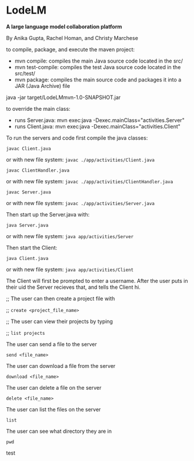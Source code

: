 # LodeLM
**A large language model collaboration platform**

By Anika Gupta, Rachel Homan, and Christy Marchese

to compile, package, and execute the maven project:

- mvn compile: compiles the main Java source code located in the src/
- mvn test-compile: compiles the test Java source code located in the src/test/
- mvn package: compiles the main source code and packages it into a JAR (Java Archive) file

java -jar target/LodeLMmvn-1.0-SNAPSHOT.jar

to override the main class: 
- runs Server.java: mvn exec:java -Dexec.mainClass="activities.Server"
- runs Client.java: mvn exec:java -Dexec.mainClass="activities.Client"

To run the servers and code first compile the java classes:

`javac Client.java`

or with new file system: `javac ./app/activities/Client.java`

`javac ClientHandler.java`

or with new file system: `javac ./app/activities/ClientHandler.java`

`javac Server.java`

or with new file system: `javac ./app/activities/Server.java`


Then start up the Server.java with:

`java Server.java`

or with new file system: `java app/activities/Server`

Then start the Client:

`java Client.java`

or with new file system: `java app/activities/Client`


The Client will first be prompted to enter a username. After the user puts in their uid the Server recieves that, and tells the Client hi.


;; The user can then create a project file with

;; `create <project_file_name>`

;; The user can view their projects by typing

;; `list projects`

The user can send a file to the server

`send <file_name>`

The user can download a file from the server

`download <file_name>`

The user can delete a file on the server

`delete <file_name>`

The user can list the files on the server

`list`

The user can see what directory they are in

`pwd`

test

